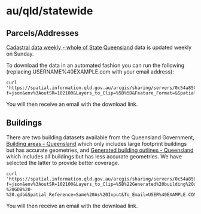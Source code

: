 # au/qld/statewide

## Parcels/Addresses
[Cadastral data weekly - whole of State Queensland](https://qldspatial.information.qld.gov.au/catalogue/custom/detail.page?fid={4091CAF1-50E6-4BC3-B3D4-229AA318231A}) data is updated weekly on Sunday.

To download the data in an automated fashion you can run the following (replacing USERNAME%40EXAMPLE.com with your email address):

    curl 'https://spatial.information.qld.gov.au/arcgis/sharing/servers/0c54a850c61240c284e7a0651766a46f/rest/services/QSC/ClipZipShip/GPServer/ClipZipShip/submitJob?f=json&env%3AoutSR=102100&Layers_to_Clip=%5B%5D&Feature_Format=&Spatial_Reference=&To_Email=USER%40EXAMPLE.COM&Prepackaged_Data_URLs=DP_QLD_DCDB_WOS_CUR.zip%3Aundefined&Output_Title=Extract'

You will then receive an email with the download link.

## Buildings

There are two building datasets available from the Queensland Government, [Building areas - Queensland](https://qldspatial.information.qld.gov.au/catalogue/custom/detail.page?fid={BC24B68C-50D2-41E8-B0AE-FF4EB2913FDA}) which only includes large footprint buildings but has accurate geometries, and [Generated building outlines - Queensland](https://qldspatial.information.qld.gov.au/catalogue/custom/search.page?q=%22Generated%20building%20outlines%20-%20Queensland%22) which includes all buildings but has less accurate geometries. We have selected the latter to provide better coverage.

    curl 'https://spatial.information.qld.gov.au/arcgis/sharing/servers/0c54a850c61240c284e7a0651766a46f/rest/services/QSC/ClipZipShip/GPServer/ClipZipShip/submitJob?f=json&env%3AoutSR=102100&Layers_to_Clip=%5B%22Generated%20building%20outlines%22%5D&Feature_Format=File%20Geodatabase%20-%20GDB%20-%20.gdb&Spatial_Reference=Same%20As%20Input&To_Email=USER%40EXAMPLE.COM&Prepackaged_Data_URLs=&Output_Title=Extract'

You will then receive an email with the download link.
